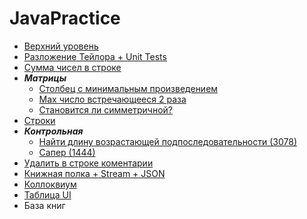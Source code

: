 # JavaPractice
- [Верхний уровень](https://github.com/KristianKuznetsov/top-levelInformationRepository/blob/main/README.md)
- [Разложение Тейлора + Unit Tests](https://github.com/KristianKuznetsov/JavaPractice/tree/main/Taylor%20expansion%20of%20a%20function)
- [Сумма чисел в строке](https://github.com/KristianKuznetsov/JavaPractice/tree/main/Sum%20of%20numbers%20in%20a%20row)
- ***Матрицы***
   - [Столбец с минимальным произведением](https://github.com/KristianKuznetsov/JavaPractice/tree/main/Working%20with%20matrices/Task%205)
   - [Max число встречающееся 2 раза](https://github.com/KristianKuznetsov/JavaPractice/tree/main/Working%20with%20matrices/Task%2015)
   - [Становится ли симметричной?](https://github.com/KristianKuznetsov/JavaPractice/tree/main/Working%20with%20matrices/Task%2025)
- [Строки](https://github.com/KristianKuznetsov/JavaPractice/tree/main/Working%20with%20strings)
- ***Контрольная***
   - [Найти длину возрастающей подпоследовательности (3078)](https://github.com/KristianKuznetsov/JavaPractice/tree/main/Maximum%20length%20of%20a%20monotone%20fragment)
   - [Сапер (1444)](https://github.com/KristianKuznetsov/JavaPractice/tree/main/Sapper)
- [Удалить в строке коментарии](https://github.com/KristianKuznetsov/JavaPractice/tree/main/Remove%20comments%20in%20text)
- [Книжная полка + Stream + JSON](https://github.com/KristianKuznetsov/JavaPractice/tree/main/Bookshelf)
- [Коллоквиум](https://github.com/KristianKuznetsov/JavaPractice/tree/main/Colloquium) 
- [Таблица UI](https://github.com/KristianKuznetsov/JavaPractice/tree/main/Table)
- База книг
